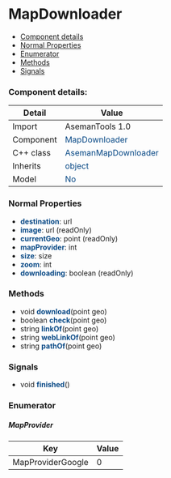 # MapDownloader

 * [Component details](#component-details)
 * [Normal Properties](#normal-properties)
 * [Enumerator](#enumerator)
 * [Methods](#methods)
 * [Signals](#signals)


### Component details:

|Detail|Value|
|------|-----|
|Import|AsemanTools 1.0|
|Component|<font color='#074885'>MapDownloader</font>|
|C++ class|<font color='#074885'>AsemanMapDownloader</font>|
|Inherits|<font color='#074885'>object</font>|
|Model|<font color='#074885'>No</font>|


### Normal Properties

* <font color='#074885'><b>destination</b></font>: url
* <font color='#074885'><b>image</b></font>: url (readOnly)
* <font color='#074885'><b>currentGeo</b></font>: point (readOnly)
* <font color='#074885'><b>mapProvider</b></font>: int
* <font color='#074885'><b>size</b></font>: size
* <font color='#074885'><b>zoom</b></font>: int
* <font color='#074885'><b>downloading</b></font>: boolean (readOnly)


### Methods

 * void <font color='#074885'><b>download</b></font>(point geo)
 * boolean <font color='#074885'><b>check</b></font>(point geo)
 * string <font color='#074885'><b>linkOf</b></font>(point geo)
 * string <font color='#074885'><b>webLinkOf</b></font>(point geo)
 * string <font color='#074885'><b>pathOf</b></font>(point geo)


### Signals

 * void <font color='#074885'><b>finished</b></font>()


### Enumerator


##### MapProvider

|Key|Value|
|---|-----|
|MapProviderGoogle|0|

